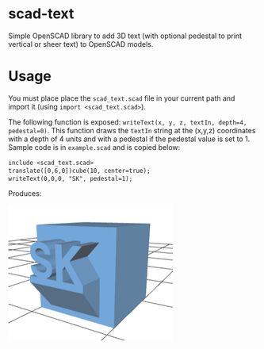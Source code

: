 # scad-text
Simple OpenSCAD library to add 3D text (with optional pedestal to print vertical or sheer text) to OpenSCAD models. 

# Usage
You must place place the `scad_text.scad` file in your current path and import it (using `import <scad_text.scad>`).

The following function is exposed: `writeText(x, y, z, textIn, depth=4, pedestal=0)`. This function draws the `textIn` string at the (x,y,z) coordinates with a depth of 4 units and with a pedestal if the pedestal value is set to 1. Sample code is in `example.scad` and is copied below: 
```OpenSCAD
include <scad_text.scad>
translate([0,6,0])cube(10, center=true);
writeText(0,0,0, "SK", pedestal=1);
``` 

Produces:

[![Foo](img/example.png)](https://github.com/suyashkumar/scad-text/blob/master/example.stl)

